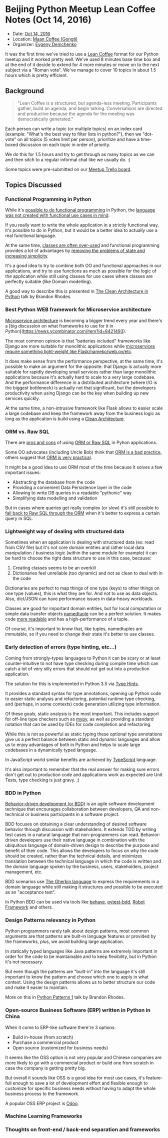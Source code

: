 # Beijing Python Meetup Lean Coffee Notes (Oct 14, 2016)

* Date: [Oct 14, 2016](https://www.meetup.com/Beijing-Python/events/227473438/)
* Location: [Maan Coffee (Gongti)](https://maps.google.com/maps?f=q&hl=en&q=Corner+of+Worker%27s+Stadium+North%2FWest+Roads%2C+Beijing%2C+cn)
* Organizer: [Evgeny Demchenko](https://github.com/littlepea/)

It was the first time we've tried to use a [Lean Coffee](http://leancoffee.org/) format for our Python meetup and it worked pretty well.
We've used 8 minutes base time box and at the end of it decide to extend for 4 more minutes or move on to the next subject via a "Roman vote".
We've manage to cover 10 topics in about 1.5 hours which is pretty efficient. 

## Background

> "Lean Coffee is a structured, but agenda-less meeting. Participants gather, build an agenda, and begin talking. Conversations are directed and productive because the agenda for the meeting was democratically generated."

Each person can write a topic (or multiple topics) on an index card (example: "What's the best way to filter lists in python?"), then we "dot-vote" on all topics (5 votes limit per person), 
prioritize and have a time-boxed discussion on each topic in order of priority. 

We do this for 1.5 hours and try to get through as many topics as we can and then  sitch to a regular informal chat like we usually do. :)

Some topics were pre-submitted on our [Meetup Trello board](https://trello.com/b/415wH9ll/beijing-monthly-python-meetup).

## Topics Discussed

### Functional Programming in Python

While it's [possible to do functional programming](https://docs.python.org/2/howto/functional.html) in Python, the [language was not created with functional use cases in mind](http://stackoverflow.com/a/1017937/2045725).

If you really want to write the whole application in a strictly functional way, it's possible to do in Python, but it would be a better idea to actually use a real functional language.

At the same time, [classes are often over-used](https://www.youtube.com/watch?v=o9pEzgHorH0) 
and functional programming provides a lot of advantages by [removing the problems of state and increasing simplicity](https://www.youtube.com/watch?v=7Zlp9rKHGD4).

It's a good idea to try to combine both OO and functional approaches in our applications, 
and try to use functions as much as possible for the logic of the application 
while still using classes for use cases where classes are perfectly suitable (like Domain modelling). 

A good way to describe this is presented in [The Clean Architecture in Python](http://rhodesmill.org/brandon/slides/2013-10-pyconie/) talk by Brandon Rhodes.

### Best Python WEB framework for Microservice architecture

[Microservice architecture](https://www.fullstackpython.com/microservices.html) is becoming a bigger trend every year 
and there's a [big discussion on what frameworks to use for it in Python[(https://news.ycombinator.com/item?id=8421493).

The most common opinion is that "batteries included" frameworks like Django are more suitable for monolithic applications 
while [microservices require something light-weight like Flask/nameko/web.py/etc](https://github.com/mfornos/awesome-microservices#python).

It does make sense from the performance perspective, at the same time, it's possible to make an argument for the opposite: 
that Django is actually more suitable for rapidly developing small services rather than large monolithic applications 
because it's actually hard to scale to a very large codebase. 
And the performance difference in a distributed architecture (where I/O is the biggest bottleneck) is actually not that significant, 
but the developers productivity when using Django can be the key when building up new services quickly.

At the same time, a non-intrusive framework like Flask allows to easier scale a large codebase 
and keep the framework away from the business logic as long as the application is build using a [Clean Architecture](http://rhodesmill.org/brandon/slides/2013-10-pyconie/). 

### ORM vs. Raw SQL

There are [pros and cons](https://www.quora.com/What-are-the-pros-and-cons-of-using-raw-SQL-versus-ORM-for-database-development) of using [ORM or Raw SQL](http://stackoverflow.com/questions/494816/using-an-orm-or-plain-sql) in Pyhon applications.
 
Some OO advocates (including Uncle Bob) think that [ORM is a bad practice](http://www.yegor256.com/2014/12/01/orm-offensive-anti-pattern.html), others suggest that [ORM is very practical](http://karwin.blogspot.jp/2009/01/why-should-you-use-orm.html).

It might be a good idea to use ORM most of the time because it solves a few important issues:

* Abstracting the database from the code
* Providing a convenient Data Persistence layer in the code
* Allowing to write DB queries in a readable "pythonic" way
* Simplifying data modelling and validation

But in cases where queries get really complex (or slow) 
it's still possible to [fall back to Raw SQL through the ORM](https://docs.djangoproject.com/en/1.10/topics/db/sql/) when it's better to express a certain query in SQL.

### Lightweight way of dealing with structured data

Sometimes when an application is dealing with structured data (ex: read from CSV file) 
but it's not core domain entities and rather local data manipulation / business logic (within the same module for example) 
it can be hard to choose the right data structure to use in this case, because:

1. Creating classes seems to be an overkill
2. Dictionaries feel unreliable (too dynamic) and not as clean to deal with in the code

Dictionaries are perfect to map things of one type (keys) to other things on one type (values), this is what they are for. 
And not to use as data objects. Also, dict/JSON can have performance issues in data-heavy workloads.

Classes are good for important domain entities, 
but for local computation or simple data transfer objects [namedtuple](https://docs.python.org/2/library/collections.html#collections.namedtuple) can be a perfect solution.
It makes code [more readable](https://pythontips.com/2015/06/06/why-should-you-use-namedtuple-instead-of-a-tuple/) and has a high-performance of a tuple.

Of course, it's important to know that, like tuples, namedtuples are immutable, so if you need to change their state it's better to use classes.

### Early detection of errors (type hinting, etc...)

Coming from strongly-types languages to Python it can be scary or at least counter-intuitive to not have type checking during compile time 
which can catch a lot of very silly errors that should not get out into a production application.

The solution for this is implemented in Python 3.5 via [Type Hints](https://www.python.org/dev/peps/pep-0484/).

It provides a standard syntax for type annotations, opening up Python code to easier static analysis and refactoring, potential runtime type checking, and (perhaps, in some contexts) code generation utilizing type information.

Of these goals, static analysis is the most important. This includes support for off-line type checkers such as [mypy](http://mypy-lang.org/), as well as providing a standard notation that can be used by IDEs for code completion and refactoring.

While this is not as powerful as static typing these optional type annotations give us a perfect balance between static and dynamic languages 
and allow us to enjoy advantages of both in Python and helps to scale large codebases in a dynamically typed language.

In JavaScript world similar benefits are achieved by [TypeScript](https://www.typescriptlang.org/) language.

It's also important to remember that the real answer for making sure errors don't get out to production code and applications work as expected are Unit Tests, 
type checking is just gravy. ;)

### BDD in Python

[Behavior-driven development (or BDD)](http://pythonhosted.org/behave/philosophy.html) is an agile software development technique that encourages collaboration between developers, QA and non-technical or business participants in a software project.

BDD focuses on obtaining a clear understanding of desired software behavior through discussion with stakeholders. It extends TDD by writing test cases in a natural language that non-programmers can read. Behavior-driven developers use their native language in combination with the ubiquitous language of domain-driven design to describe the purpose and benefit of their code. This allows the developers to focus on why the code should be created, rather than the technical details, and minimizes translation between the technical language in which the code is written and the domain language spoken by the business, users, stakeholders, project management, etc.

BDD scenarios use [The Gherkin language](http://pythonhosted.org/behave/philosophy.html#the-gherkin-language) to express the requirements in a domain language while still making it structures and possible to be executed as an "acceptance test".

In Python BDD can be used via tools like [behave](http://pythonhosted.org/behave/), [pytest-bdd](https://pypi.python.org/pypi/pytest-bdd), [Robot Framework](http://robotframework.org/) and others.

### Design Patterns relevancy in Python

Python programmers rarely talk about design patterns, most common arguments are that patterns are built-in language features or provided by the frameworks, 
plus, we avoid building large application.
 
In statically typed languages like Java patterns are extremely important in order for the code to be maintainable and to keep flexibility, 
but in Python it's not necessary.

But even though the patterns are "built-in" into the language it's still important to know the pattern and choose which one to apply in what context.
Using the design patterns allows us to better structure our code and make it easier to maintain.

More on this in [Python Patterns 1](http://rhodesmill.org/brandon/slides/2012-07-pyohio/) talk by Brandon Rhodes.

### Open-source Business Software (ERP) written in Python in China

When it come to ERP-like software there're 3 options:

* Build in-house (from scratch)
* Purchase a commercial product
* Open source (customized for business needs)

It seems like the OSS option is not very popular and Chinese companies are more likely to go with a commercial product 
or build one from scratch in case the company is getting pretty big.

But overall it sounds like OSS is a good idea for most use cases, it's feature-full enough to save a lot of development effort 
and flexible enough to customize for specific business needs without having to adapt the whole business process to the framework.

A popular OSS ERP project is [Odoo](https://www.odoo.com/).

### Machine Learning Frameworks

### Thoughts on front-end / back-end separation and frameworks


